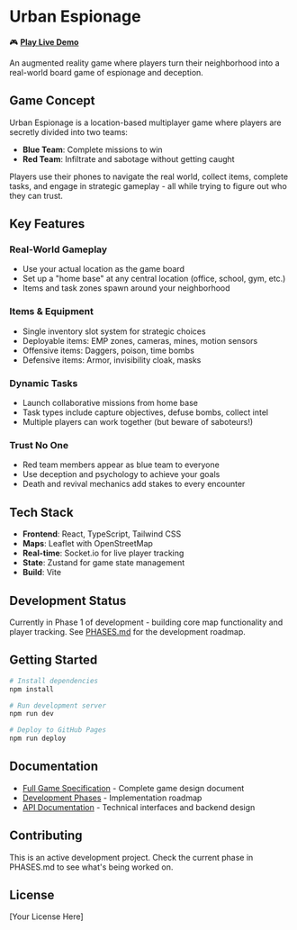 # Urban Espionage

🎮 **[Play Live Demo](https://willemhelmet.github.io/urban-espionage/)**

An augmented reality game where players turn their neighborhood into a real-world board game of espionage and deception.

## Game Concept

Urban Espionage is a location-based multiplayer game where players are secretly divided into two teams:
- **Blue Team**: Complete missions to win
- **Red Team**: Infiltrate and sabotage without getting caught

Players use their phones to navigate the real world, collect items, complete tasks, and engage in strategic gameplay - all while trying to figure out who they can trust.

## Key Features

### Real-World Gameplay
- Use your actual location as the game board
- Set up a "home base" at any central location (office, school, gym, etc.)
- Items and task zones spawn around your neighborhood

### Items & Equipment
- Single inventory slot system for strategic choices
- Deployable items: EMP zones, cameras, mines, motion sensors
- Offensive items: Daggers, poison, time bombs
- Defensive items: Armor, invisibility cloak, masks

### Dynamic Tasks
- Launch collaborative missions from home base
- Task types include capture objectives, defuse bombs, collect intel
- Multiple players can work together (but beware of saboteurs!)

### Trust No One
- Red team members appear as blue team to everyone
- Use deception and psychology to achieve your goals
- Death and revival mechanics add stakes to every encounter

## Tech Stack

- **Frontend**: React, TypeScript, Tailwind CSS
- **Maps**: Leaflet with OpenStreetMap
- **Real-time**: Socket.io for live player tracking
- **State**: Zustand for game state management
- **Build**: Vite

## Development Status

Currently in Phase 1 of development - building core map functionality and player tracking. See [PHASES.md](./PHASES.md) for the development roadmap.

## Getting Started

```bash
# Install dependencies
npm install

# Run development server
npm run dev

# Deploy to GitHub Pages
npm run deploy
```

## Documentation

- [Full Game Specification](./SPEC.md) - Complete game design document
- [Development Phases](./PHASES.md) - Implementation roadmap
- [API Documentation](./SPEC.md#api) - Technical interfaces and backend design

## Contributing

This is an active development project. Check the current phase in PHASES.md to see what's being worked on.

## License

[Your License Here]
